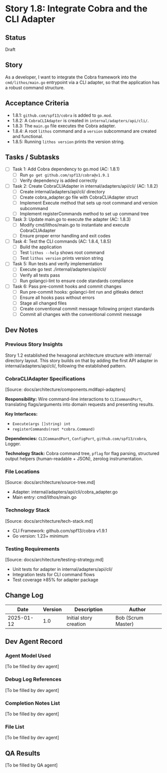 # Story 1.8: Integrate Cobra and the CLI Adapter

## Status

Draft

## Story

As a developer, I want to integrate the Cobra framework into the `cmd/lithos/main.go` entrypoint via a CLI adapter, so that the application has a robust command structure.

## Acceptance Criteria

- 1.8.1: `github.com/spf13/cobra` is added to `go.mod`.
- 1.8.2: A `CobraCLIAdapter` is created in `internal/adapters/api/cli/`.
- 1.8.3: The `main.go` file executes the Cobra adapter.
- 1.8.4: A root `lithos` command and a `version` subcommand are created and functional.
- 1.8.5: Running `lithos version` prints the version string.

## Tasks / Subtasks

- [ ] Task 1: Add Cobra dependency to go.mod (AC: 1.8.1)
  - [ ] Run `go get github.com/spf13/cobra@v1.9.1`
  - [ ] Verify dependency is added correctly
- [ ] Task 2: Create CobraCLIAdapter in internal/adapters/api/cli/ (AC: 1.8.2)
  - [ ] Create internal/adapters/api/cli/ directory
  - [ ] Create cobra_adapter.go file with CobraCLIAdapter struct
  - [ ] Implement Execute method that sets up root command and version subcommand
  - [ ] Implement registerCommands method to set up command tree
- [ ] Task 3: Update main.go to execute the adapter (AC: 1.8.3)
  - [ ] Modify cmd/lithos/main.go to instantiate and execute CobraCLIAdapter
  - [ ] Ensure proper error handling and exit codes
- [ ] Task 4: Test the CLI commands (AC: 1.8.4, 1.8.5)
  - [ ] Build the application
  - [ ] Test `lithos --help` shows root command
  - [ ] Test `lithos version` prints version string
- [ ] Task 5: Run tests and verify implementation
  - [ ] Execute go test ./internal/adapters/api/cli/
  - [ ] Verify all tests pass
  - [ ] Run golangci-lint to ensure code standards compliance
- [ ] Task 6: Pass pre-commit hooks and commit changes
  - [ ] Run pre-commit hooks: golangci-lint run and gitleaks detect
  - [ ] Ensure all hooks pass without errors
  - [ ] Stage all changed files
  - [ ] Create conventional commit message following project standards
  - [ ] Commit all changes with the conventional commit message

## Dev Notes

### Previous Story Insights

Story 1.2 established the hexagonal architecture structure with internal/ directory layout. This story builds on that by adding the first API adapter in internal/adapters/api/cli/, following the established pattern.

### CobraCLIAdapter Specifications

[Source: docs/architecture/components.md#api-adapters]

**Responsibility:** Wire command-line interactions to `CLICommandPort`, translating flags/arguments into domain requests and presenting results.

**Key Interfaces:**

- `Execute(args []string) int`
- `registerCommands(root *cobra.Command)`

**Dependencies:** `CLICommandPort`, `ConfigPort`, `github.com/spf13/cobra`, Logger.

**Technology Stack:** Cobra command tree, `pflag` for flag parsing, structured output helpers (human-readable + JSON), zerolog instrumentation.

### File Locations

[Source: docs/architecture/source-tree.md]

- Adapter: internal/adapters/api/cli/cobra_adapter.go
- Main entry: cmd/lithos/main.go

### Technology Stack

[Source: docs/architecture/tech-stack.md]

- CLI Framework: github.com/spf13/cobra v1.9.1
- Go version: 1.23+ minimum

### Testing Requirements

[Source: docs/architecture/testing-strategy.md]

- Unit tests for adapter in internal/adapters/api/cli/
- Integration tests for CLI command flows
- Test coverage ≥85% for adapter package

## Change Log

| Date       | Version | Description            | Author             |
| ---------- | ------- | ---------------------- | ------------------ |
| 2025-01-12 | 1.0     | Initial story creation | Bob (Scrum Master) |

## Dev Agent Record

### Agent Model Used

[To be filled by dev agent]

### Debug Log References

[To be filled by dev agent]

### Completion Notes List

[To be filled by dev agent]

### File List

[To be filled by dev agent]

## QA Results

[To be filled by QA agent]
